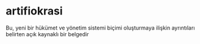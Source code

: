 # artifiokrasi
Bu, yeni bir hükümet ve yönetim sistemi biçimi oluşturmaya ilişkin ayrıntıları belirten açık kaynaklı bir belgedir
